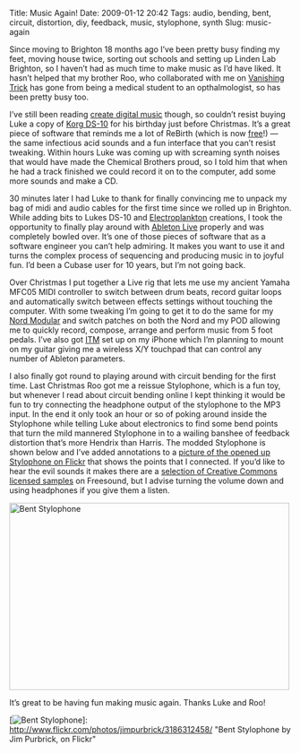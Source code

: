 Title: Music Again!
Date: 2009-01-12 20:42
Tags: audio, bending, bent, circuit, distortion, diy, feedback, music, stylophone, synth
Slug: music-again

Since moving to Brighton 18 months ago I’ve been pretty busy finding my
feet, moving house twice, sorting out schools and setting up Linden Lab
Brighton, so I haven’t had as much time to make music as I’d have liked.
It hasn’t helped that my brother Roo, who collaborated with me on
[Vanishing Trick][] has gone from being a medical student to an
opthalmologist, so has been pretty busy too.

</p>

I’ve still been reading [create digital music][] though, so couldn’t
resist buying Luke a copy of [Korg <span class="caps">DS</span>-10][]
for his birthday just before Christmas. It’s a great piece of software
that reminds me a lot of ReBirth (which is now [free][]!) — the same
infectious acid sounds and a fun interface that you can’t resist
tweaking. Within hours Luke was coming up with screaming synth noises
that would have made the Chemical Brothers proud, so I told him that
when he had a track finished we could record it on to the computer, add
some more sounds and make a <span class="caps">CD</span>.

</p>

30 minutes later I had Luke to thank for finally convincing me to unpack
my bag of midi and audio cables for the first time since we rolled up in
Brighton. While adding bits to Lukes <span class="caps">DS</span>-10 and
[Electroplankton][] creations, I took the opportunity to finally play
around with [Ableton Live][] properly and was completely bowled over.
It’s one of those pieces of software that as a software engineer you
can’t help admiring. It makes you want to use it and turns the complex
process of sequencing and producing music in to joyful fun. I’d been a
Cubase user for 10 years, but I’m not going back.

</p>

Over Christmas I put together a Live rig that lets me use my ancient
Yamaha <span class="caps">MFC05</span> <span class="caps">MIDI</span>
controller to switch between drum beats, record guitar loops and
automatically switch between effects settings without touching the
computer. With some tweaking I’m going to get it to do the same for my
[Nord Modular][] and switch patches on both the Nord and my
<span class="caps">POD</span> allowing me to quickly record, compose,
arrange and perform music from 5 foot pedals. I’ve also got
[<span class="caps">ITM</span>][] set up on my iPhone which I’m planning
to mount on my guitar giving me a wireless X/Y touchpad that can control
any number of Ableton parameters.

</p>

I also finally got round to playing around with circuit bending for the
first time. Last Christmas Roo got me a reissue Stylophone, which is a
fun toy, but whenever I read about circuit bending online I kept
thinking it would be fun to try connecting the headphone output of the
stylophone to the <span class="caps">MP3</span> input. In the end it
only took an hour or so of poking around inside the Stylophone while
telling Luke about electronics to find some bend points that turn the
mild mannered Stylophone in to a wailing banshee of feedback distortion
that’s more Hendrix than Harris. The modded Stylophone is shown below
and I’ve added annotations to a [picture of the opened up Stylophone on
Flickr][] that shows the points that I connected. If you’d like to hear
the evil sounds it makes there are a [selection of Creative Commons
licensed samples][] on Freesound, but I advise turning the volume down
and using headphones if you give them a listen.

<a href="http://www.flickr.com/photos/jimpurbrick/3186312458/" title="Bent Stylophone by Jim Purbrick, on Flickr"><img src="http://farm4.static.flickr.com/3095/3186312458_eebac80a6e.jpg" width="500" height="334" alt="Bent Stylophone" /></a>

It’s great to be having fun making music again. Thanks Luke and Roo!

</p>

  [Vanishing Trick]: http://www.myspace.com/vanishingtrick
  [create digital music]: http://createdigitalmusic.com/
  [Korg <span class="caps">DS</span>-10]: http://www.aqi.co.jp/product/ds10/en/index.html
  [free]: http://www.rebirthmuseum.com/
  [Electroplankton]: http://electroplankton.nintendo-europe.com/enGB/index.html
  [Ableton Live]: http://www.ableton.com/
  [Nord Modular]: http://www.nordkeyboards.com/main.asp?tm=oldproducts&clpm=Nord_Modular
  [<span class="caps">ITM</span>]: http://www.itouchmidi.com/
  [picture of the opened up Stylophone on Flickr]: http://flickr.com/photos/jimpurbrick/3185471711/in/photostream/
  [selection of Creative Commons licensed samples]: http://www.freesound.org/packsViewSingle.php?id=4246
  [Bent Stylophone]: http://farm4.static.flickr.com/3095/3186312458_eebac80a6e.jpg
  [![Bent Stylophone][]]: http://www.flickr.com/photos/jimpurbrick/3186312458/
    "Bent Stylophone by Jim Purbrick, on Flickr"
